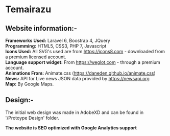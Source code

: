 # Temairazu

## Website information:-
 **Frameworks Used:** Laravel 6, Boostrap 4, JQuery\
 **Programming:** HTML5, CSS3, PHP 7, Javascript\
 **Icons Used:** All SVG's used are from https://icons8.com - downloaded from a premium licensed account.\
 **Language support widget:** From https://weglot.com - through a premium account.\
 **Animations From:** Animate.css (https://daneden.github.io/animate.css) \
 **News:** API for Live news JSON data provided by https://newsapi.org \
 **Map:** By Google Maps.
 
 ## Design:-
 The initial web design was made in AdobeXD and can be found in '/Protoype Design' folder.
 
 **The website is SEO optimized with Google Analytics support**
